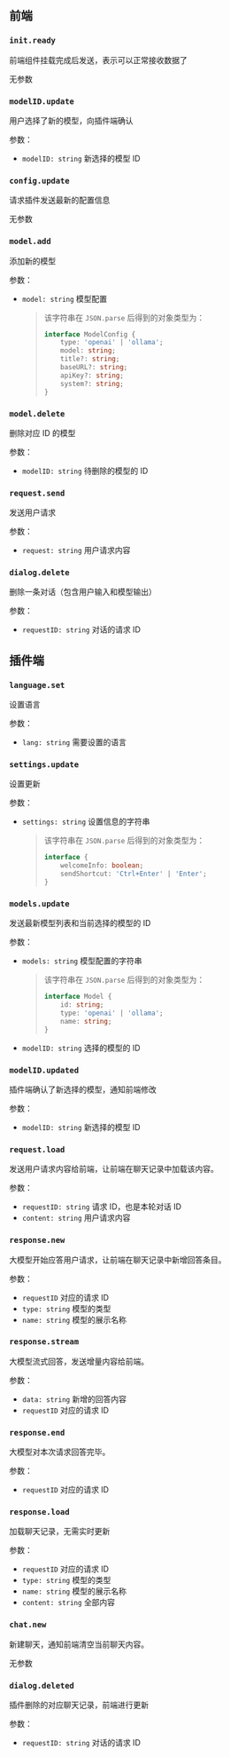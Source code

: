 ## 前端

### `init.ready`

前端组件挂载完成后发送，表示可以正常接收数据了

无参数

### `modelID.update`

用户选择了新的模型，向插件端确认

参数：

- `modelID: string` 新选择的模型 ID

### `config.update`

请求插件发送最新的配置信息

无参数

### `model.add`

添加新的模型

参数：

- `model: string` 模型配置

  > 该字符串在 `JSON.parse` 后得到的对象类型为：
  >
  > ```typescript
  > interface ModelConfig {
  >     type: 'openai' | 'ollama';
  >     model: string;
  >     title?: string;
  >     baseURL?: string;
  >     apiKey?: string;
  >     system?: string;
  > }
  > ```

### `model.delete`

删除对应 ID 的模型

参数：

- `modelID: string` 待删除的模型的 ID

### `request.send`

发送用户请求

参数：

- `request: string` 用户请求内容

### `dialog.delete`

删除一条对话（包含用户输入和模型输出）

参数：

- `requestID: string` 对话的请求 ID

## 插件端

### `language.set`

设置语言

参数：

- `lang: string` 需要设置的语言

### `settings.update`

设置更新

参数：

- `settings: string` 设置信息的字符串

  > 该字符串在 `JSON.parse` 后得到的对象类型为：
  >
  > ```typescript
  > interface {
  >     welcomeInfo: boolean;
  >     sendShortcut: 'Ctrl+Enter' | 'Enter';
  > }
  > ```

### `models.update`

发送最新模型列表和当前选择的模型的 ID

参数：

- `models: string` 模型配置的字符串

  > 该字符串在 `JSON.parse` 后得到的对象类型为：
  >
  > ```typescript
  > interface Model {
  >     id: string;
  >     type: 'openai' | 'ollama';
  >     name: string;
  > }
  > ```

- `modelID: string` 选择的模型的 ID

### `modelID.updated`

插件端确认了新选择的模型，通知前端修改

参数：

- `modelID: string` 新选择的模型 ID

### `request.load`

发送用户请求内容给前端，让前端在聊天记录中加载该内容。

参数：

- `requestID: string` 请求 ID，也是本轮对话 ID
- `content: string` 用户请求内容

### `response.new`

大模型开始应答用户请求，让前端在聊天记录中新增回答条目。

参数：

- `requestID` 对应的请求 ID
- `type: string` 模型的类型
- `name: string` 模型的展示名称

### `response.stream`

大模型流式回答，发送增量内容给前端。

参数：

- `data: string` 新增的回答内容
- `requestID` 对应的请求 ID

### `response.end`

大模型对本次请求回答完毕。

参数：

- `requestID` 对应的请求 ID

### `response.load`

加载聊天记录，无需实时更新

参数：

- `requestID` 对应的请求 ID
- `type: string` 模型的类型
- `name: string` 模型的展示名称
- `content: string` 全部内容

### `chat.new`

新建聊天，通知前端清空当前聊天内容。

无参数

### `dialog.deleted`

插件删除的对应聊天记录，前端进行更新

参数：

- `requestID: string` 对话的请求 ID
